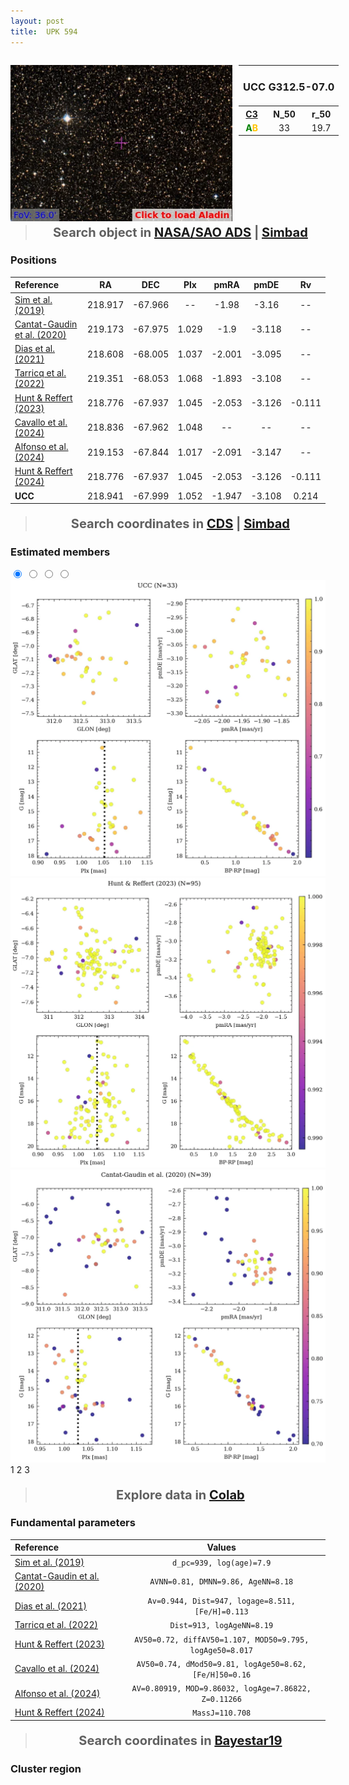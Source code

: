 ```yaml
---
layout: post
title:  UPK 594
---
```

<div style="display: flex; justify-content: space-between; width:720px;height:250px">
<div style="text-align: center;">

<!-- Static image + data attributes for FOV and target -->
<img id="aladin_img"
     data-umami-event="aladin_load"
     src="https://raw.githubusercontent.com/ucc23/Q4N/main/plots/upk594_aladin.webp"
     alt="Click to load Aladin Lite" 
     style="width:355px;height:250px; cursor: pointer;"
     data-fov="0.657" 
     data-target="218.941 -67.999"/>
<!-- Div to contain Aladin Lite viewer -->
<div id="aladin-lite-div" style="width:355px;height:250px;display:none;"></div>
<!-- Aladin Lite script (will be loaded after the image is clicked) -->
<script src="{{ site.baseurl }}/scripts/aladin_load.js"></script>

</div>
<!-- Left block -->

<table style="width:355px;height:250px;">
  <!-- Row 1 (title) -->
  <tr>
    <td colspan="5"><h3>UCC G312.5-07.0</h3></td>
  </tr>
  <!-- Row 2 -->
  <tr>
    <th style="text-align: center;"><a href="https://ucc.ar/faq#what-is-the-c3-parameter" title="Combined class">C3</a></th>
    <th style="text-align: center;"><div title="Stars with membership probability >50%">N_50</div></th>
    <th style="text-align: center;"><div title="Radius that contains half the members [arcmin]">r_50</div></th>
  </tr>
  <!-- Row 3 -->
  <tr>
    <td style="text-align: center;"><span style="color: green; font-weight: bold;">A</span><span style="color: #FFC300; font-weight: bold;">B</span></td>
    <td style="text-align: center;">33</td>
    <td style="text-align: center;">19.7</td>
  </tr>
</table>
</div>

> <p style="text-align:center; font-weight: bold; font-size:20px">Search object in <a data-umami-event="nasa_search" href="https://ui.adsabs.harvard.edu/search/q=%20collection%3Aastronomy%20body%3A%22UPK%20594%22&sort=date%20desc%2C%20bibcode%20desc&p_=0" target="_blank">NASA/SAO ADS</a> | <a data-umami-event="simbad_search" href="https://simbad.cds.unistra.fr/simbad/sim-id-refs?Ident=upk594" target="_blank">Simbad</a></p>


### Positions

| Reference    | RA    | DEC   | Plx  | pmRA  | pmDE   |  Rv  |
| :---         | :---: | :---: | :---: | :---: | :---: | :---: |
|[Sim et al. (2019)](https://ui.adsabs.harvard.edu/abs/2019JKAS...52..145S) | 218.917 | -67.966 | -- | -1.98 | -3.16 | -- |
|[Cantat-Gaudin et al. (2020)](https://ui.adsabs.harvard.edu/abs/2020A%26A...640A...1C) | 219.173 | -67.975 | 1.029 | -1.9 | -3.118 | -- |
|[Dias et al. (2021)](https://ui.adsabs.harvard.edu/abs/2021MNRAS.504..356D) | 218.608 | -68.005 | 1.037 | -2.001 | -3.095 | -- |
|[Tarricq et al. (2022)](https://ui.adsabs.harvard.edu/abs/2022A%26A...659A..59T) | 219.351 | -68.053 | 1.068 | -1.893 | -3.108 | -- |
|[Hunt & Reffert (2023)](https://ui.adsabs.harvard.edu/abs/2023A%26A...673A.114H) | 218.776 | -67.937 | 1.045 | -2.053 | -3.126 | -0.111 |
|[Cavallo et al. (2024)](https://ui.adsabs.harvard.edu/abs/2024AJ....167...12C) | 218.836 | -67.962 | 1.048 | -- | -- | -- |
|[Alfonso et al. (2024)](https://ui.adsabs.harvard.edu/abs/2024A%26A...689A..18A) | 219.153 | -67.844 | 1.017 | -2.091 | -3.147 | -- |
|[Hunt & Reffert (2024)](https://ui.adsabs.harvard.edu/abs/2024A%26A...686A..42H) | 218.776 | -67.937 | 1.045 | -2.053 | -3.126 | -0.111 |
| **UCC** |218.941 | -67.999 | 1.052 | -1.947 | -3.108 | 0.214 |

> <p style="text-align:center; font-weight: bold; font-size:20px">Search coordinates in <a data-umami-event="cds_coord_search" href="https://cdsportal.u-strasbg.fr/?target=218.941,-67.999" target="_blank">CDS</a> | <a data-umami-event="simbad_coord_search" href="https://simbad.cds.unistra.fr/mobile/object_list.html?coord=218.941%20-67.999&output=json&radius=5&userEntry=upk594" target="_blank">Simbad</a></p>

### Estimated members

<div class="carousel">
<input type="radio" name="radio-btn" id="slide1" checked>
<input type="radio" name="radio-btn" id="slide1">
<input type="radio" name="radio-btn" id="slide2">
<input type="radio" name="radio-btn" id="slide3">
<div class="slides">
<div class="slide">
<a href="https://raw.githubusercontent.com/ucc23/Q4N/main/plots/UCC/upk594.webp" target="_blank">
<img src="https://raw.githubusercontent.com/ucc23/Q4N/main/plots/UCC/upk594.webp" alt="UPK 594 UCC">
</a>
</div>
<div class="slide">
<a href="https://raw.githubusercontent.com/ucc23/Q4N/main/plots/HUNT23/upk594.webp" target="_blank">
<img src="https://raw.githubusercontent.com/ucc23/Q4N/main/plots/HUNT23/upk594.webp" alt="UPK 594 HUNT23">
</a>
</div>
<div class="slide">
<a href="https://raw.githubusercontent.com/ucc23/Q4N/main/plots/CANTAT20/upk594.webp" target="_blank">
<img src="https://raw.githubusercontent.com/ucc23/Q4N/main/plots/CANTAT20/upk594.webp" alt="UPK 594 CANTAT20">
</a>
</div>
</div>
<div class="indicators">
<label for="slide1">1</label>
<label for="slide2">2</label>
<label for="slide3">3</label>
</div>
</div>


> <p style="text-align:center; font-weight: bold; font-size:20px">Explore data in <a data-umami-event="colab" href="https://colab.research.google.com/github/ucc23/ucc/blob/main/assets/notebook.ipynb" target="_blank">Colab</a></p>


### Fundamental parameters

| Reference |  Values |
| :---      |  :---:  |
| [Sim et al. (2019)](https://ui.adsabs.harvard.edu/abs/2019JKAS...52..145S) | `d_pc=939, log(age)=7.9` |
| [Cantat-Gaudin et al. (2020)](https://ui.adsabs.harvard.edu/abs/2020A%26A...640A...1C) | `AVNN=0.81, DMNN=9.86, AgeNN=8.18` |
| [Dias et al. (2021)](https://ui.adsabs.harvard.edu/abs/2021MNRAS.504..356D) | `Av=0.944, Dist=947, logage=8.511, [Fe/H]=0.113` |
| [Tarricq et al. (2022)](https://ui.adsabs.harvard.edu/abs/2022A%26A...659A..59T) | `Dist=913, logAgeNN=8.19` |
| [Hunt & Reffert (2023)](https://ui.adsabs.harvard.edu/abs/2023A%26A...673A.114H) | `AV50=0.72, diffAV50=1.107, MOD50=9.795, logAge50=8.017` |
| [Cavallo et al. (2024)](https://ui.adsabs.harvard.edu/abs/2024AJ....167...12C) | `AV50=0.74, dMod50=9.81, logAge50=8.62, [Fe/H]50=0.16` |
| [Alfonso et al. (2024)](https://ui.adsabs.harvard.edu/abs/2024A%26A...689A..18A) | `AV=0.80919, MOD=9.86032, logAge=7.86822, Z=0.11266` |
| [Hunt & Reffert (2024)](https://ui.adsabs.harvard.edu/abs/2024A%26A...686A..42H) | `MassJ=110.708` |

> <p style="text-align:center; font-weight: bold; font-size:20px">Search coordinates in <a data-umami-event="bayestar" href="http://argonaut.skymaps.info/query?lon=312.52%20&lat=-7.096&coordsys=gal&mapname=bayestar2019" target="_blank">Bayestar19</a></p>


### Cluster region

<html lang="en">
  <body>
    <center>
    <div id="plot-params"
         data-oc-name="upk594"
         data-ra-center="219.17"
         data-dec-center="-67.97"
         data-rad-deg="19.7"
         data-plx="1.052">
    </div>
    <div id="plot-container">
        <div id="plot"></div>
    </div>
    <script defer type="module" src="{{ site.baseurl }}/scripts/radec_scatter.js"></script>
    </center>
  </body>
</html>
<br>
